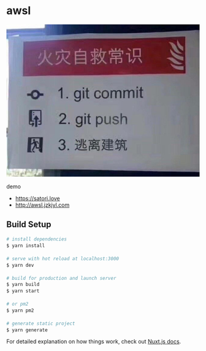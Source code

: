 # awsl

![w(ﾟДﾟ)w](assets/20201118142945.jpg)

demo
* https://satori.love
* http://awsl.jzkjyl.com


## Build Setup

```bash
# install dependencies
$ yarn install

# serve with hot reload at localhost:3000
$ yarn dev

# build for production and launch server
$ yarn build
$ yarn start

# or pm2
$ yarn pm2

# generate static project
$ yarn generate
```

For detailed explanation on how things work, check out [Nuxt.js docs](https://nuxtjs.org).
